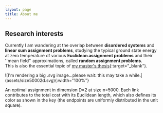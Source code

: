 ```yaml
---
layout: page
title: About me
---
```




## Research interests


Currently I am wandering at the overlap between **disordered systems** and **linear sum assignment problems**, studying the typical ground state energy at zero temperature of various **Euclidean assignment problems** and their ''mean field'' approximations, called **random assignment problems**.  
This is also the essential topic of [my master's thesis](downloads/masterthesis.pdf){:target="_blank"}.  

<div class="tf2d" markdown="block">
![I'm rendering a big .svg image...please wait: this may take a while.](assets/size50002d.svg){:width="100%"}


</div>

<p class="message"><i class="fa fa-info-circle fa-fw" aria-hidden="true"></i>An optimal assignment in dimension D=2 at size n=5000. Each link contributes to the total cost with its Euclidean length, which also defines its color as shown in the key (the endpoints are uniformly distributed in the unit square).</p>
